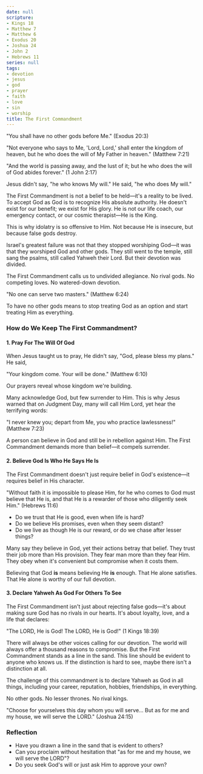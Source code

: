 ```yaml
---
date: null
scripture:
- Kings 18
- Matthew 7
- Matthew 6
- Exodus 20
- Joshua 24
- John 2
- Hebrews 11
series: null
tags:
- devotion
- jesus
- god
- prayer
- faith
- love
- sin
- worship
title: The First Commandment
---
```





 "You shall have no other gods before Me."  (Exodus 20:3)

 "Not everyone who says to Me, 'Lord, Lord,' shall enter the kingdom of heaven, but he who does the will of My Father in heaven."  (Matthew 7:21)

"And the world is passing away, and the lust of it; but he who does the will of God abides forever." (1 John 2:17)

Jesus didn't say, "he who knows My will." He said, "he who does My will."

The First Commandment is not a belief to be held—it's a reality to be lived. 
To accept God as God is to recognize His absolute authority. He doesn't exist for our benefit; we exist for His glory. He is not our life coach, our emergency contact, or our cosmic therapist—He is the King.

This is why idolatry is so offensive to Him. Not because He is insecure, but because false gods destroy.

Israel's greatest failure was not that they stopped worshiping God—it was that they worshiped God and other gods. They still went to the temple, still sang the psalms, still called Yahweh their Lord. But their devotion was divided.

The First Commandment calls us to undivided allegiance. No rival gods. No competing loves. No watered-down devotion.

 "No one can serve two masters." (Matthew 6:24)

To have no other gods means to stop treating God as an option and start treating Him as everything. 

### How do We Keep The First Commandment?

#### 1. Pray For The Will Of God

When Jesus taught us to pray, He didn't say, "God, please bless my plans." He said,

 "Your kingdom come. Your will be done."  (Matthew 6:10)

Our prayers reveal whose kingdom we're building.

Many acknowledge God, but few surrender to Him. This is why Jesus warned that on Judgment Day, many will call Him Lord, yet hear the terrifying words:

 "I never knew you; depart from Me, you who practice lawlessness!"  
 (Matthew 7:23)

A person can believe in God and still be in rebellion against Him. The First Commandment demands more than belief—it compels surrender.

#### 2. Believe God Is Who He Says He Is

The First Commandment doesn't just require belief in God's existence—it requires belief in His character.

 "Without faith it is impossible to please Him, for he who comes to God must believe that He is, and that He is a rewarder of those who diligently seek Him." (Hebrews 11:6)

- Do we trust that He is good, even when life is hard?
- Do we believe His promises, even when they seem distant?
- Do we live as though He is our reward, or do we chase after lesser things?

Many say they believe in God, yet their actions betray that belief. They trust their job more than His provision. They fear man more than they fear Him. They obey when it's convenient but compromise when it costs them.

Believing that God **is** means believing He **is** enough. That He alone satisfies. That He alone is worthy of our full devotion. 

#### 3. Declare Yahweh As God For Others To See

The First Commandment isn't just about rejecting false gods—it's about making sure God has no rivals in our hearts. It's about loyalty, love, and a life that declares:

 "The LORD, He is God! The LORD, He is God!"  (1 Kings 18:39)

There will always be other voices calling for our devotion. The world will always offer a thousand reasons to compromise. But the First Commandment stands as a line in the sand. This line should be evident to anyone who knows us. If the distinction is hard to see, maybe there isn't a distinction at all.

The challenge of this commandment is to declare Yahweh as God in all things, including your career, reputation, hobbies, friendships, in everything.

No other gods. No lesser thrones. No rival kings.

 "Choose for yourselves this day whom you will serve… But as for me and my house, we will serve the LORD."  (Joshua 24:15)

### Reflection

- Have you drawn a line in the sand that is evident to others?
- Can you proclaim without hesitation that "as for me and my house, we will serve the LORD"?
- Do you seek God's will or just ask Him to approve your own?